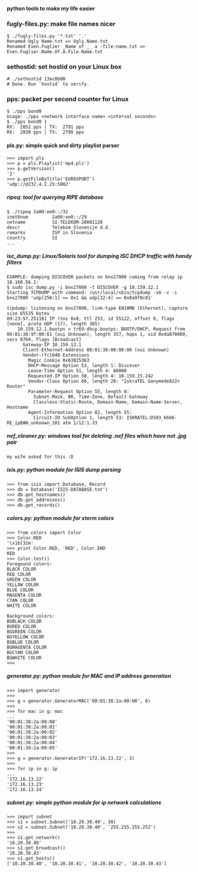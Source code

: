 #### python tools to make my life easier

### fugly-files.py: make file names nicer
    $ ./fugly-files.py '*.txt' '.' 
    Renamed Ugly Name.txt => Ugly.Name.txt
    Renamed Even.Fuglier _Name of __ a -file-name.txt => Even.Fuglier.Name.Of.A.File.Name.txt

### sethostid: set hostid on your Linux box
    # ./sethostid 13ac0b00
    # Done. Run `hostid` to verify.

### pps: packet per second counter for Linux
    $ ./pps bond0
    Usage: ./pps <network interface name> <interval seconds>
    $ ./pps bond0 1
    RX:  2852 pps | TX:  2791 pps
    RX:  2830 pps | TX:  2798 pps

#### pls.py: simple quick and dirty playlist parser
    >>> import pls
    >>> p = pls.Playlist('mp4.pls')
    >>> p.getVersion()
    '2'
    >>> p.getFileByTitle('EUROSPORT')
    'udp://@232.4.2.25:5002'

##### ripeq: tool for querying RIPE database
    $ ./ripeq 2a00:ee0::/32
    inet6num         2a00:ee0::/29
    netname          SI-TELEKOM-20081120
    descr            Telekom Slovenije d.d.
    remarks          ISP in Slovenia
    country          SI
    ...

##### isc_dump.py: Linux/Solaris tool for dumping ISC DHCP traffic with handy filters
	EXAMPLE: dumping DISCOVER packets on bnx27000 coming from relay ip 10.160.56.1:
	$ sudo isc_dump.py -i bnx27000 -t DISCOVER -g 10.159.12.1
	Starting TCPDUMP with command: /usr/local/sbin/tcpdump -s0 -v -i bnx27000 'udp[250:1] == 0x1 && udp[32:4] == 0x0a9f0c01'

	tcpdump: listening on bnx27000, link-type EN10MB (Ethernet), capture size 65535 bytes
	09:23:57.251181 IP (tos 0x0, ttl 253, id 55122, offset 0, flags [none], proto UDP (17), length 385)
		10.159.12.1.bootps > tr69-dhcp.bootps: BOOTP/DHCP, Request from 00:01:38:9f:00:61 (oui Unknown), length 357, hops 1, xid 0xda070000, secs 8704, Flags [Broadcast]
          Gateway-IP 10.159.12.1
          Client-Ethernet-Address 00:01:38:00:00:00 (oui Unknown)
          Vendor-rfc1048 Extensions
            Magic Cookie 0x63825363
            DHCP-Message Option 53, length 1: Discover
            Lease-Time Option 51, length 4: 86000
            Requested-IP Option 50, length 4: 10.159.15.242
            Vendor-Class Option 60, length 28: "IskraTEL Ganymede822+ Router"
            Parameter-Request Option 55, length 8:
              Subnet-Mask, BR, Time-Zone, Default-Gateway
              Classless-Static-Route, Domain-Name, Domain-Name-Server, Hostname
            Agent-Information Option 82, length 55:
              Circuit-ID SubOption 1, length 53: ISKRATEL:DS03_6666-RE_ipBAN_unknown_101 atm 1/12:1.33

##### nef_cleaner.py: windows tool for deleting .nef files which have not .jpg pair
    my wife asked for this :D
##### isis.py: python module for ISIS dump parsing
    >>> from isis import Database, Record
    >>> db = Database('ISIS-DATABASE.txt')
    >>> db.get_hostnames()
    >>> db.get_addresses()
    >>> db.get_records()

##### colors.py: python module for xterm colors

    >>> from colors import Color
    >>> Color.RED
    '\x1b[31m'
    >>> print Color.RED, 'RED', Color.END
    RED
    >>> Color.test()
    Foregound colors:
    BLACK COLOR
    RED COLOR
    GREEN COLOR
    YELLOW COLOR
    BLUE COLOR
    MAGENTA COLOR
    CYAN COLOR
    WHITE COLOR

    Background colors:
    BGBLACK COLOR
    BGRED COLOR
    BGGREEN COLOR
    BGYELLOW COLOR
    BGBLUE COLOR
    BGMAGENTA COLOR
    BGCYAN COLOR
    BGWHITE COLOR
    >>>

##### generator.py: python module for MAC and IP address generation

    >>> import generator
    >>> 
    >>> g = generator.GeneratorMAC('00:01:38:2a:00:00', 6)
    >>> 
    >>> for mac in g: mac
    ... 
    '00:01:38:2a:00:00'
    '00:01:38:2a:00:01'
    '00:01:38:2a:00:02'
    '00:01:38:2a:00:03'
    '00:01:38:2a:00:04'
    '00:01:38:2a:00:05'
    >>>
    >>> g = generator.GeneratorIP('172.16.13.22', 3)
    >>> 
    >>> for ip in g: ip
    ... 
    '172.16.13.22'
    '172.16.13.23'
    '172.16.13.24'


##### subnet.py: simple python module for ip network calculations


    >>> import subnet
    >>> s1 = subnet.Subnet('10.20.30.40', 30)
    >>> s2 = subnet.Subnet('10.20.30.40', '255.255.255.252')
    >>>
    >>> s1.get_network()
    '10.20.30.40'
    >>> s1.get_broadcast()
    '10.20.30.43'
    >>> s1.get_hosts()
    ['10.20.30.40', '10.20.30.41', '10.20.30.42', '10.20.30.43']
